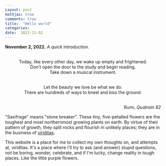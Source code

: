 ```yaml
---
Layout: post
mathjax: true
comments: true
title:  "Hello world"
categories:
date:  2022-11-02
---
```


**November 2, 2022.** *A quick introduction.*

<div>
<center><br>
Today, like every other day, we wake up empty
and frightened.<br>
Don’t open the door to the study and begin reading. <br>
Take down a musical instrument.<br>
<br>

Let the beauty we love be what we do.<br>
There are hundreds of ways to kneel and kiss the ground.
</center> <br>
</div>

<div style="text-align: right">Rumi, <i>Quatrain 82</i></div>

"Saxifrage" means "stone breaker". These tiny, five-petalled
flowers are the toughest and most northernmost growing plants on
earth. By virtue of their pattern of growth, they split rocks and
flourish in unlikely places; they are in the business of
[viriditas](https://blog.saxifrage.one/about/).


This website is a place for me to collect my own thoughts on, and
attempts at, viriditas. It's a place where I'll try to ask (and
answer) stupid questions, not be boring, wonder, celebrate, and if I'm
lucky, change reality in tough places. Like the little purple flowers.
